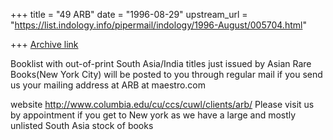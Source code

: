 +++
title = "49 ARB"
date = "1996-08-29"
upstream_url = "https://list.indology.info/pipermail/indology/1996-August/005704.html"

+++
[Archive link](https://list.indology.info/pipermail/indology/1996-August/005704.html)

Booklist with out-of-print South Asia/India titles
just issued by Asian Rare Books(New York City) will
be posted to you through regular mail if you
send us your mailing address at ARB at maestro.com

website  http://www.columbia.edu/cu/ccs/cuwl/clients/arb/
Please visit us by appointment if you get to New york as we
have a large and mostly unlisted South Asia stock of books




